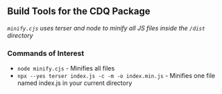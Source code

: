 ## Build Tools for the CDQ Package
*`minify.cjs` uses terser and node to minify all JS files inside the `/dist` directory*

### Commands of Interest
* `node minify.cjs` - Minifies all files
* `npx --yes terser index.js -c -m -o index.min.js` - Minifies one file named index.js in your current directory